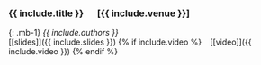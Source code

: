 ### **{{ include.title }}** &emsp; \[{{ include.venue }}\]
{: .mb-1}
*{{ include.authors }}*  
[\[slides\]]({{ include.slides }}) {% if include.video %} &ensp; [\[video\]]({{ include.video }}) {% endif %}
